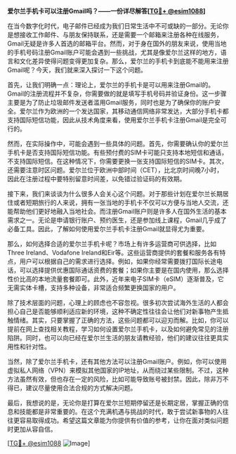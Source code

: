 **爱尔兰手机卡可以注册Gmail吗？——一份详尽解答[[TG💪+ @esim1088](https://t.me/s/esim1088)]**

在当今数字化时代，电子邮件已经成为我们日常生活中不可或缺的一部分。无论你是想接收工作邮件、与朋友保持联系，还是需要一个邮箱来注册各种在线服务，Gmail无疑是许多人首选的邮箱平台。然而，对于身在国外的朋友来说，使用当地的手机号码注册Gmail账户可能会遇到一些挑战，尤其是像爱尔兰这样的地方，语言和文化差异使得问题变得更加复杂。那么，爱尔兰的手机卡到底能不能用来注册Gmail呢？今天，我们就来深入探讨一下这个问题。

首先，让我们明确一点：理论上，爱尔兰的手机卡是可以用来注册Gmail的。Gmail的注册流程并不复杂，你需要做的就是填写手机号码并验证身份。这一步骤主要是为了防止垃圾邮件发送者滥用Gmail服务，同时也是为了确保你的账户安全。爱尔兰作为欧洲的一个发达国家，其移动通信网络非常发达，大部分手机卡都支持国际短信功能，因此从技术角度来看，使用爱尔兰手机卡注册Gmail是完全可行的。

然而，在实际操作中，可能会遇到一些具体的问题。首先，你需要确认你的爱尔兰手机卡是否支持国际短信功能。有些预付费的SIM卡可能只支持本地短信和通话，不支持国际短信。在这种情况下，你需要更换一张支持国际短信的SIM卡。其次，还需要注意时区问题。爱尔兰位于欧洲中部时间（CET），比北京时间晚7小时，因此在注册过程中要特别留意时间差，以免错过验证码的有效期。

接下来，我们来谈谈为什么很多人会关心这个问题。对于那些计划在爱尔兰长期居住或者短期旅行的人来说，拥有一张当地的手机卡不仅可以方便与当地人交流，还能帮助他们更好地融入当地社会。而注册Gmail账户则是许多人在国外生活的基本需求之一。无论是申请银行账户、预约医生，还是参加线上课程，Gmail几乎成了必备工具。因此，了解如何使用爱尔兰手机卡注册Gmail就显得尤为重要。

那么，如何选择合适的爱尔兰手机卡呢？市场上有许多运营商可供选择，比如Three Ireland、Vodafone Ireland和Eir等。这些运营商提供的套餐和服务各有特点，用户可以根据自己的需求进行选择。例如，如果你经常需要拨打国际长途电话，可以选择提供优惠国际通话资费的套餐；如果你主要是在国内使用，那么选择性价比高的本地流量套餐即可。此外，近年来电子SIM卡（eSIM）逐渐普及，它无需实体卡槽，支持多种设备，非常适合频繁更换国家的用户。

除了技术层面的问题，心理上的顾虑也不容忽视。很多初次尝试海外生活的人都会担心自己是否能够顺利适应新的环境，这种不确定性往往会让他们对新事物产生抵触情绪。其实，只要掌握了正确的方法，这些问题都可以迎刃而解。比如，你可以提前在网上查找相关教程，学习如何设置爱尔兰手机卡，以及如何避免常见的注册陷阱。同时，也可以向已经在爱尔兰生活的朋友请教经验，他们的建议往往更具实用性和针对性。

当然，除了爱尔兰手机卡，还有其他方法可以注册Gmail账户。例如，你可以使用虚拟私人网络（VPN）来模拟其他国家的IP地址，从而绕过某些限制。不过，这种方法虽然有效，但也存在一定的风险，比如可能导致账号被封禁。因此，除非万不得已，建议尽量使用合法合规的方式解决问题。

最后，我想说的是，无论你是打算在爱尔兰短期停留还是长期定居，掌握正确的信息和技能都是非常重要的。在这个充满机遇与挑战的时代，敢于尝试新事物的人往往更容易取得成功。希望这篇文章能为你提供有价值的参考，让你在面对类似问题时更加从容自信。

[[TG💪+ @esim1088](https://t.me/s/esim1088) ![Image](https://i.postimg.cc/4NQfJmqS/Snipaste-2025-05-13-00-14-12.png)]
